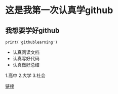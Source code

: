 # 这是我第一次认真学github
## 我想要学好github

```
print('githublearning')
```
- 认真阅读文档
- 认真写好代码
- 认真做好总结

1.高中
2.大学
3.社会


[链接](https://rengzheng.github.io/)
